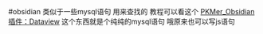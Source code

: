 #obsidian 
类似于一些mysql语句 用来查找的
教程可以看这个
[PKMer_Obsidian 插件：Dataview](https://pkmer.cn/Pkmer-Docs/10-obsidian/obsidian%E7%A4%BE%E5%8C%BA%E6%8F%92%E4%BB%B6/dataview/dataview/)
这个东西就是个纯纯的mysql语句 哦原来也可以写js语句
